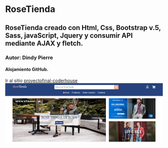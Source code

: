# RoseTienda
## RoseTienda creado con Html, Css, Bootstrap v.5, Sass, javaScript, Jquery y consumir API mediante AJAX y fletch.
### Autor: Dindy Pierre
#### Alojamiento GitHub.
Ir al sitio [proyectofinal-coderhouse](https://dindy86.github.io/practicaformSubmit/)
![Screenshoot](https://github.com/Dindy86/practicaformSubmit/blob/main/images/imagenrosetienda.PNG)

